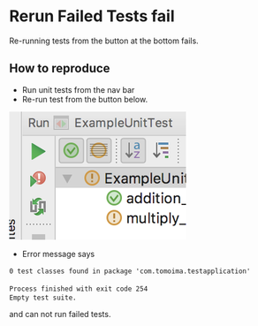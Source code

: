# Rerun Failed Tests fail

Re-running tests from the button at the bottom fails.

## How to reproduce
- Run unit tests from the nav bar
- Re-run test from the button below.

![img](img1.png)

- Error message says

```
0 test classes found in package 'com.tomoima.testapplication'

Process finished with exit code 254
Empty test suite.
```

and can not run failed tests.
 